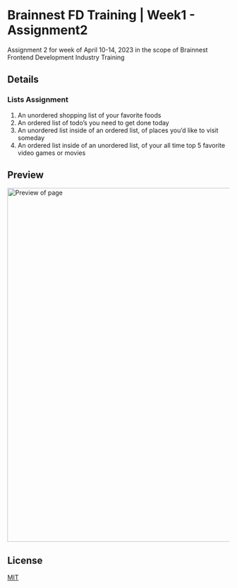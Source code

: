 # Brainnest FD Training | Week1 - Assignment2
Assignment 2 for week of April 10-14, 2023 in the scope of Brainnest Frontend Development Industry Training

## Details

### Lists Assignment

1. An unordered shopping list of your favorite foods
2. An ordered list of todo’s you need to get done today
3. An unordered list inside of an ordered list, of places you’d like to visit someday
4. An ordered list inside of an unordered list, of your all time top 5 favorite video
games or movies

## Preview

<img src="https://lh3.googleusercontent.com/pw/AMWts8CPtQs4Sstr3dvZRnYHz5f342ad0ubEa2pAOfw9bRrKlGPrkMdKp9ITCDCJtGKcpIj4-ptBVy51izfzvNxI9C4VUuePa09m7-TbrmwVXDwfrtxx__pn8RJpEgEm9RXGl_Et8GTo0F-U8NU-pDuyd44cLA=w456-h1103-s-no?authuser=0" alt="Preview of page" height="800">


## License

[MIT](https://choosealicense.com/licenses/mit/)